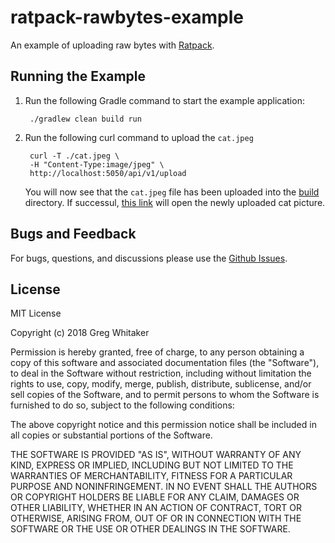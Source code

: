 # ratpack-rawbytes-example

An example of uploading raw bytes with [Ratpack](https://ratpack.io).

## Running the Example
1. Run the following Gradle command to start the example application:

        ./gradlew clean build run
        
2. Run the following curl command to upload the `cat.jpeg`

        curl -T ./cat.jpeg \
        -H "Content-Type:image/jpeg" \
        http://localhost:5050/api/v1/upload
        
    You will now see that the `cat.jpeg` file has been uploaded into the [build](/build) directory. If successul, [this link](/build/cat.jpeg) will open the newly uploaded cat picture. 

## Bugs and Feedback
For bugs, questions, and discussions please use the [Github Issues](https://github.com/gregwhitaker/ratpack-rawbytes-example/issues).

## License
MIT License

Copyright (c) 2018 Greg Whitaker

Permission is hereby granted, free of charge, to any person obtaining a copy
of this software and associated documentation files (the "Software"), to deal
in the Software without restriction, including without limitation the rights
to use, copy, modify, merge, publish, distribute, sublicense, and/or sell
copies of the Software, and to permit persons to whom the Software is
furnished to do so, subject to the following conditions:

The above copyright notice and this permission notice shall be included in all
copies or substantial portions of the Software.

THE SOFTWARE IS PROVIDED "AS IS", WITHOUT WARRANTY OF ANY KIND, EXPRESS OR
IMPLIED, INCLUDING BUT NOT LIMITED TO THE WARRANTIES OF MERCHANTABILITY,
FITNESS FOR A PARTICULAR PURPOSE AND NONINFRINGEMENT. IN NO EVENT SHALL THE
AUTHORS OR COPYRIGHT HOLDERS BE LIABLE FOR ANY CLAIM, DAMAGES OR OTHER
LIABILITY, WHETHER IN AN ACTION OF CONTRACT, TORT OR OTHERWISE, ARISING FROM,
OUT OF OR IN CONNECTION WITH THE SOFTWARE OR THE USE OR OTHER DEALINGS IN THE
SOFTWARE.